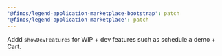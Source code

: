 ```yaml
---
'@finos/legend-application-marketplace-bootstrap': patch
'@finos/legend-application-marketplace': patch
---
```


Addd `showDevFeatures` for WIP + dev features such as schedule a demo + Cart. 